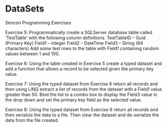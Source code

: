 # DataSets

Sencon Programming Exercises

Exercise 5:
Programmatically create a SQLServer database table called ‘TestTable’ with the following column definitions.
TestTableID – Guid (Primary Key)
Field1 – integer
Field2 – DateTime
Field3 – String (64 characters)
Add some test rows to the table with Field1 containing random values between 1 and 100.

Exercise 6:
Using the table created in Exercise 5 create a typed dataset and add a function that allows a record to be selected given the primary key value.

Exercise 7:
Using the typed dataset from Exercise 6 return all records and then using LINQ extract a list of records from the dataset with a Field1 value greater than 50. Bind the list to a combo box to display the Field3 value in the drop down and set the primary key field as the selected value.

Exercise 8:
Using the typed dataset from Exercise 6 return all records and then serialize the data to a file. Then clear the dataset and de-serialize the data from the file created.
